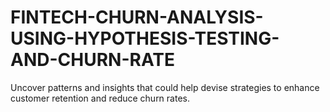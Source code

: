 # FINTECH-CHURN-ANALYSIS-USING-HYPOTHESIS-TESTING-AND-CHURN-RATE
Uncover patterns and insights that could help devise strategies to enhance customer retention and reduce churn rates.
